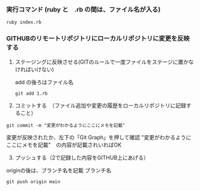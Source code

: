 ### 実行コマンド (ruby と　.rb の間は、ファイル名が入る)
```
ruby index.rb
```

### GITHUBのリモートリポジトリにローカルリポジトリに変更を反映する
1. ステージングに反映させる(GITのルールで一度ファイルをステージに置かなければいけない)
   
    add の後ろはファイル名
    ```
    git add 1.rb

    ```
2. コミットする　（ファイル追加や変更の履歴をローカルリポジトリに記録すること）

```
git commit -m "変更がわかるようにここにメモを記載"

```

変更が反映されたか、左下の「Git Graph」を押して確認
"変更がわかるようにここにメモを記載"　の内容が記載されいればOK

3. プッシュする（2で記録した内容をGITHUB上にあげる）

originの後は、ブランチ名を記載
ブランチ名

```
git push origin main
```